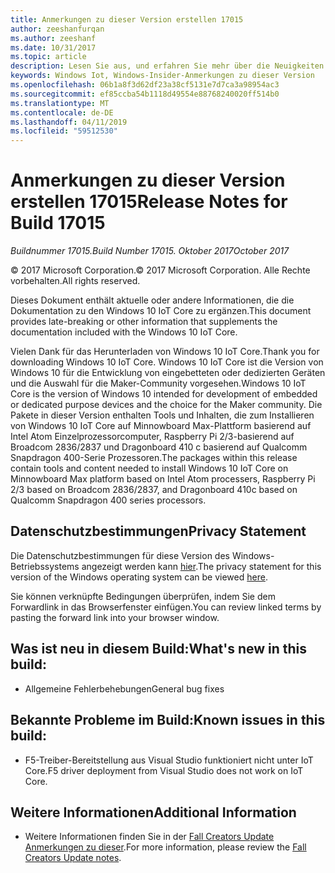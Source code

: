 ```yaml
---
title: Anmerkungen zu dieser Version erstellen 17015
author: zeeshanfurqan
ms.author: zeeshanf
ms.date: 10/31/2017
ms.topic: article
description: Lesen Sie aus, und erfahren Sie mehr über die Neuigkeiten in Windows-Insider erstellen Anzahl 17015.
keywords: Windows Iot, Windows-Insider-Anmerkungen zu dieser Version
ms.openlocfilehash: 06b1a8f3d62df23a38cf5131e7d7ca3a98954ac3
ms.sourcegitcommit: ef85ccba54b1118d49554e88768240020ff514b0
ms.translationtype: MT
ms.contentlocale: de-DE
ms.lasthandoff: 04/11/2019
ms.locfileid: "59512530"
---
```

# <a name="release-notes-for-build-17015"></a><span data-ttu-id="8732b-104">Anmerkungen zu dieser Version erstellen 17015</span><span class="sxs-lookup"><span data-stu-id="8732b-104">Release Notes for Build 17015</span></span>

_<span data-ttu-id="8732b-105">Buildnummer 17015.</span><span class="sxs-lookup"><span data-stu-id="8732b-105">Build Number 17015.</span></span> <span data-ttu-id="8732b-106">Oktober 2017</span><span class="sxs-lookup"><span data-stu-id="8732b-106">October 2017</span></span>_

<span data-ttu-id="8732b-107">&copy; 2017 Microsoft Corporation.</span><span class="sxs-lookup"><span data-stu-id="8732b-107">&copy; 2017 Microsoft Corporation.</span></span> <span data-ttu-id="8732b-108">Alle Rechte vorbehalten.</span><span class="sxs-lookup"><span data-stu-id="8732b-108">All rights reserved.</span></span>

<span data-ttu-id="8732b-109">Dieses Dokument enthält aktuelle oder andere Informationen, die die Dokumentation zu den Windows 10 IoT Core zu ergänzen.</span><span class="sxs-lookup"><span data-stu-id="8732b-109">This document provides late-breaking or other information that supplements the documentation included with the Windows 10 IoT Core.</span></span>

<span data-ttu-id="8732b-110">Vielen Dank für das Herunterladen von Windows 10 IoT Core.</span><span class="sxs-lookup"><span data-stu-id="8732b-110">Thank you for downloading Windows 10 IoT Core.</span></span> <span data-ttu-id="8732b-111">Windows 10 IoT Core ist die Version von Windows 10 für die Entwicklung von eingebetteten oder dedizierten Geräten und die Auswahl für die Maker-Community vorgesehen.</span><span class="sxs-lookup"><span data-stu-id="8732b-111">Windows 10 IoT Core is the version of Windows 10 intended for development of embedded or dedicated purpose devices and the choice for the Maker community.</span></span> <span data-ttu-id="8732b-112">Die Pakete in dieser Version enthalten Tools und Inhalten, die zum Installieren von Windows 10 IoT Core auf Minnowboard Max-Plattform basierend auf Intel Atom Einzelprozessorcomputer, Raspberry Pi 2/3-basierend auf Broadcom 2836/2837 und Dragonboard 410 c basierend auf Qualcomm Snapdragon 400-Serie Prozessoren.</span><span class="sxs-lookup"><span data-stu-id="8732b-112">The packages within this release contain tools and content needed to install Windows 10 IoT Core on Minnowboard Max platform based on Intel Atom processers, Raspberry Pi 2/3 based on Broadcom 2836/2837, and Dragonboard 410c based on Qualcomm Snapdragon 400 series processors.</span></span>

## <a name="privacy-statement"></a><span data-ttu-id="8732b-113">Datenschutzbestimmungen</span><span class="sxs-lookup"><span data-stu-id="8732b-113">Privacy Statement</span></span>
<span data-ttu-id="8732b-114">Die Datenschutzbestimmungen für diese Version des Windows-Betriebssystems angezeigt werden kann [hier](http://go.microsoft.com/fwlink/?LinkId=506737).</span><span class="sxs-lookup"><span data-stu-id="8732b-114">The privacy statement for this version of the Windows operating system can be viewed [here](http://go.microsoft.com/fwlink/?LinkId=506737).</span></span>

<span data-ttu-id="8732b-115">Sie können verknüpfte Bedingungen überprüfen, indem Sie dem Forwardlink in das Browserfenster einfügen.</span><span class="sxs-lookup"><span data-stu-id="8732b-115">You can review linked terms by pasting the forward link into your browser window.</span></span>

## <a name="whats-new-in-this-build"></a><span data-ttu-id="8732b-116">Was ist neu in diesem Build:</span><span class="sxs-lookup"><span data-stu-id="8732b-116">What's new in this build:</span></span> 
* <span data-ttu-id="8732b-117">Allgemeine Fehlerbehebungen</span><span class="sxs-lookup"><span data-stu-id="8732b-117">General bug fixes</span></span> 

## <a name="known-issues-in-this-build"></a><span data-ttu-id="8732b-118">Bekannte Probleme im Build:</span><span class="sxs-lookup"><span data-stu-id="8732b-118">Known issues in this build:</span></span>
* <span data-ttu-id="8732b-119">F5-Treiber-Bereitstellung aus Visual Studio funktioniert nicht unter IoT Core.</span><span class="sxs-lookup"><span data-stu-id="8732b-119">F5 driver deployment from Visual Studio does not work on IoT Core.</span></span> 

## <a name="additional-information"></a><span data-ttu-id="8732b-120">Weitere Informationen</span><span class="sxs-lookup"><span data-stu-id="8732b-120">Additional Information</span></span>
* <span data-ttu-id="8732b-121">Weitere Informationen finden Sie in der [Fall Creators Update Anmerkungen zu dieser](https://docs.microsoft.com/windows/iot-core/release-notes/commercial/fallcreatorsupdate).</span><span class="sxs-lookup"><span data-stu-id="8732b-121">For more information, please review the [Fall Creators Update notes](https://docs.microsoft.com/windows/iot-core/release-notes/commercial/fallcreatorsupdate).</span></span>
